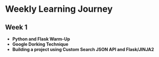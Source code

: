# Weekly Learning Journey

## Week 1
- **Python and Flask Warm-Up**  
- **Google Dorking Technique**  
- **Building a project using Custom Search JSON API and Flask/JINJA2** 
